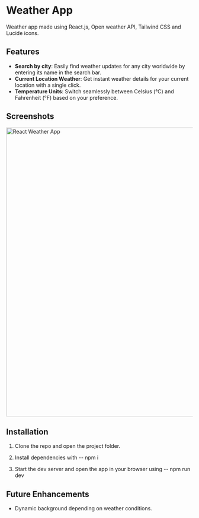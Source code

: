# Weather App

Weather app made using React.js, Open weather API, Tailwind CSS and Lucide icons. 

## Features

- **Search by city**: Easily find weather updates for any city worldwide by entering its name in the search bar.
- **Current Location Weather**: Get instant weather details for your current location with a single click.
- **Temperature Units**: Switch seamlessly between Celsius (°C) and Fahrenheit (°F) based on your preference.

## Screenshots

<img width="1425" height="778" alt="React Weather App" src="https://github.com/user-attachments/assets/8f9b1458-350e-4643-a750-8b37ff92b1f0" />

## Installation

1. Clone the repo and open the project folder.

2. Install dependencies with -- npm i

3. Start the dev server and open the app in your browser using -- npm run dev

## Future Enhancements

- Dynamic background depending on weather conditions.
